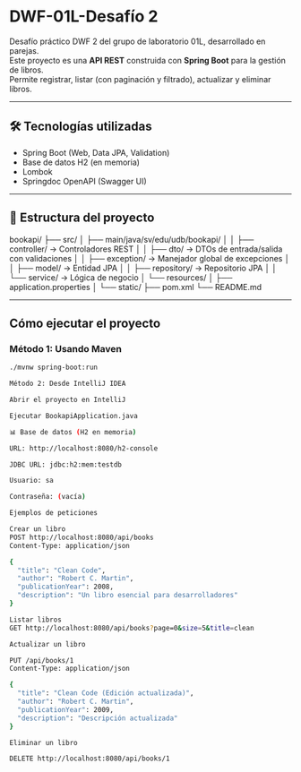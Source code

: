 # DWF-01L-Desafío 2

Desafío práctico DWF 2 del grupo de laboratorio 01L, desarrollado en parejas.  
Este proyecto es una **API REST** construida con **Spring Boot** para la gestión de libros.  
Permite registrar, listar (con paginación y filtrado), actualizar y eliminar libros.

---

## 🛠 Tecnologías utilizadas
- Spring Boot (Web, Data JPA, Validation)  
- Base de datos H2 (en memoria)  
- Lombok  
- Springdoc OpenAPI (Swagger UI)  

---

## 📂 Estructura del proyecto
bookapi/
├── src/
│ ├── main/java/sv/edu/udb/bookapi/
│ │ ├── controller/ → Controladores REST
│ │ ├── dto/ → DTOs de entrada/salida con validaciones
│ │ ├── exception/ → Manejador global de excepciones
│ │ ├── model/ → Entidad JPA
│ │ ├── repository/ → Repositorio JPA
│ │ └── service/ → Lógica de negocio
│ └── resources/
│ ├── application.properties
│ └── static/
├── pom.xml
└── README.md



---

## Cómo ejecutar el proyecto

### Método 1: Usando Maven
```bash
./mvnw spring-boot:run

Método 2: Desde IntelliJ IDEA

Abrir el proyecto en IntelliJ

Ejecutar BookapiApplication.java

📊 Base de datos (H2 en memoria)

URL: http://localhost:8080/h2-console

JDBC URL: jdbc:h2:mem:testdb

Usuario: sa

Contraseña: (vacía)

Ejemplos de peticiones

Crear un libro
POST http://localhost:8080/api/books
Content-Type: application/json

{
  "title": "Clean Code",
  "author": "Robert C. Martin",
  "publicationYear": 2008,
  "description": "Un libro esencial para desarrolladores"
}

Listar libros
GET http://localhost:8080/api/books?page=0&size=5&title=clean

Actualizar un libro

PUT /api/books/1
Content-Type: application/json

{
  "title": "Clean Code (Edición actualizada)",
  "author": "Robert C. Martin",
  "publicationYear": 2009,
  "description": "Descripción actualizada"
}

Eliminar un libro

DELETE http://localhost:8080/api/books/1
